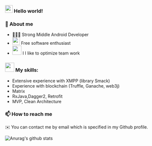 ### <img src="https://github.com/Toni111111/Toni111111/blob/master/Earth.gif" width="25" height="25" /> Hello world!


### 📜 About me

* 👨🏽‍💻 Strong Middle Android Developer
* <img src="https://github.com/Toni111111/Toni111111/blob/master/icons8-github-48.png" width="25" height="25" /> Free software enthusiast
* <img src="https://github.com/Toni111111/Toni111111/blob/master/noun_Hackathon_6324%20(1).png" width="30" height="30" /> I I like to optimize team work

### <img src="https://github.com/Toni111111/Toni111111/blob/master/skills.png" width="30" height="30" /> My skills:

* Extensive experience with XMPP (library Smack)
* Experience with blockchain (Truffle, Ganache, web3j)
* Matrix
* RxJava,Dagger2, Retrofit
* MVP, Clean Architecture

### 📫 How to reach me
✉️ You can contact me by email which is specified in my Github profile.





![Anurag's github stats](https://github-readme-stats.vercel.app/api?username=Toni111111&show_icons=true&include_all_commits=true&count_private=true)
